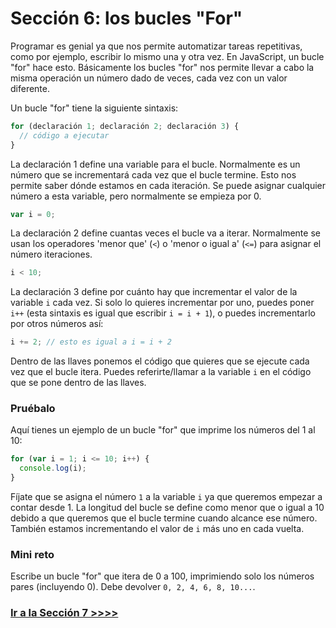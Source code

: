 # Sección 6: los bucles "For"

Programar es genial ya que nos permite automatizar tareas repetitivas, como por ejemplo, escribir lo mismo una y otra vez. 
En JavaScript, un bucle "for" hace esto. Básicamente los bucles "for" nos permite llevar a cabo la misma operación un número dado de veces, cada vez con un valor diferente.

Un bucle "for" tiene la siguiente sintaxis:

```js
for (declaración 1; declaración 2; declaración 3) {
  // código a ejecutar
}
```

La declaración 1 define una variable para el bucle. Normalmente es un número que se incrementará cada vez que el bucle termine. Esto nos permite saber dónde estamos en cada iteración. Se puede asignar cualquier número a esta variable, pero normalmente se empieza por 0.

```js
var i = 0;
```

La declaración 2 define cuantas veces el bucle va a iterar. Normalmente se usan los operadores 'menor que' (`<`) o 'menor o igual a' (`<=`) para asignar el número iteraciones.

```js
i < 10;
```

La declaración 3 define por cuánto hay que incrementar el valor de la variable `i` cada vez. Si solo lo quieres incrementar por uno, puedes poner `i++` (esta sintaxis es igual que escribir `i = i + 1`), o puedes incrementarlo por otros números así:

```js
i += 2; // esto es igual a i = i + 2
```

Dentro de las llaves ponemos el código que quieres que se ejecute cada vez que el bucle itera. Puedes referirte/llamar a la variable `i` en el código que se pone dentro de las llaves.

### Pruébalo

Aquí tienes un ejemplo de un bucle "for" que imprime los números del 1 al 10:

```js
for (var i = 1; i <= 10; i++) {
  console.log(i);
}
```

Fíjate que se asigna el número `1` a la variable `i` ya que queremos empezar a contar desde 1. La longitud del bucle se define como menor que o igual a 10 debido a que queremos que el bucle termine cuando alcance ese número. También estamos incrementando el valor de `i` más uno en cada vuelta.

### Mini reto

Escribe un bucle "for" que itera de 0 a 100, imprimiendo solo los números pares (incluyendo 0). Debe devolver `0, 2, 4, 6, 8, 10...`.

### [Ir a la Sección 7 >>>>](https://github.com/node-girls/beginners-javascript-spanish/blob/master/step07-es.md)
